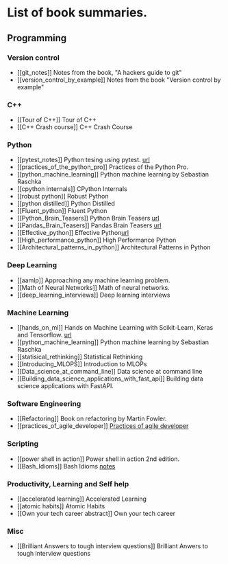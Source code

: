 # List of book summaries.

## Programming
### Version control
* [[git_notes]] Notes from the book, "A hackers guide to git"
* [[version_control_by_example]] Notes from the book "Version control by example"

### C++
* [[Tour of C++]] Tour of C++
* [[C++ Crash course]] C++ Crash Course

### Python
* [[pytest_notes]] Python tesing using pytest. [url](https://blog.abhilashbabuj.com/Notes/pytest.html)
* [[practices_of_the_python_pro]] Practices of the Python Pro.
* [[python_machine_learning]] Python machine learning by Sebastian Raschka
* [[cpython internals]] CPython Internals
* [[robust python]] Robust Python
* [[python distilled]] Python Distilled
* [[Fluent_python]] Fluent Python
* [[Python_Brain_Teasers]] Python Brain Teasers [url](https://blog.abhilashbabuj.com/Notes/python_puzzles.html)
* [[Pandas_Brain_Teasers]] Pandas Brain Teasers [url](https://blog.abhilashbabuj.com/Notes/pandas_puzzles.html)
* [[Effective_python]] Effective Python[url](https://blog.abhilashbabuj.com/Notes/effective_python.html)
* [[High_performance_python]] High Performance Python
* [[Architectural_patterns_in_python]] Architectural Patterns in Python

### Deep Learning
* [[aamlp]] Approaching any machine learning problem.
* [[Math of Neural Networks]] Math of neural networks.
* [[deep_learning_interviews]] Deep learning interviews

### Machine Learning
* [[hands_on_ml]] Hands on Machine Learning with Scikit-Learn, Keras and Tensorflow. [url](https://blog.abhilashbabuj.com/Notes/hands_on_ml.html)
* [[python_machine_learning]] Python machine learning by Sebastian Raschka
* [[statisical_rethinking]] Statistical Rethinking
* [[Introducing_MLOPS]]  Introduction to MLOPs
* [[Data_science_at_command_line]] Data science at command line
* [[Building_data_science_applications_with_fast_api]]  Building data science applications with FastAPI.

### Software Engineering
* [[Refactoring]] Book on refactoring by Martin Fowler.
* [[practices_of_agile_developer]] [Practices of agile developer](https://blog.abhilashbabuj.com/Notes/practices_of_agile_developer.html)

### Scripting
* [[power shell in action]] Power shell in action 2nd edition.
* [[Bash_Idioms]] Bash Idioms [notes](https://blog.abhilashbabuj.com/Notes/bash_idioms.html)


### Productivity, Learning and Self help
* [[accelerated learning]] Accelerated Learning
* [[atomic habits]] Atomic Habits
* [[Own your tech career abstract]] Own your tech career

### Misc
*  [[Brilliant Answers to tough interview questions]] Brilliant Anwers to tough interview questions

